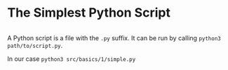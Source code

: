 # The Simplest Python Script

```{literalinclude} simple.py
```

A Python script is a file with the `.py` suffix. It can be run by calling
`python3 path/to/script.py`.

In our case `python3 src/basics/1/simple.py`
